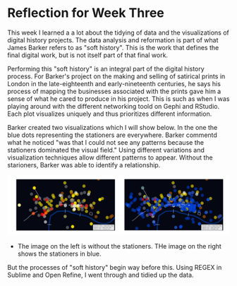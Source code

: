 # Reflection for Week Three

This week I learned a a lot about the tidying of data and the visualizations of digital history projects. The data analysis and reformation is part of what James Barker refers to as "soft history". This is the work that defines the final digital work, but is not itself part of that final work. 

Performing this "soft history" is an integral part of the digital history process. For Barker's project on the making and selling of satirical prints in London in the late-eighteenth and early-nineteenth centuries, he says his process of mapping the businesses associated with the prints gave him a sense of what he cared to produce in his project. This is such as when I was playing around with the different networking toold on Gephi and RStudio. Each plot visualizes uniquely and thus prioritizes different information. 

Barker created two visualizations which I will show below. In the one the blue dots representing the stationers are everywhere. Barker commentd what he noticed "was that I could not see any patterns because the stationers dominated the visual field." Using different variations and visualization techniques allow different patterns to appear. Without the starioners, Barker was able to identify a relationship. 

![image i just uploaded](Barker1.2.png)

- The image on the left is without the stationers. THe image on the right shows the stationers in blue.

But the processes of "soft history" begin way before this. Using REGEX in Sublime and Open Refine, I went through and tidied up the data.  
